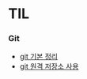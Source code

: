 # TIL

### Git
- [git 기본 정리](./git/20240111_git기초.md)
- [git 원격 저장소 사용](./git/240112_git_remote.md)
